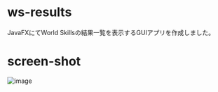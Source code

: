 # ws-results
JavaFXにてWorld Skillsの結果一覧を表示するGUIアプリを作成しました。

# screen-shot
![image](https://github.com/fukicycle/ws-results/assets/106070646/b1e0e30e-c9a8-40ad-993c-aad68117534e)

